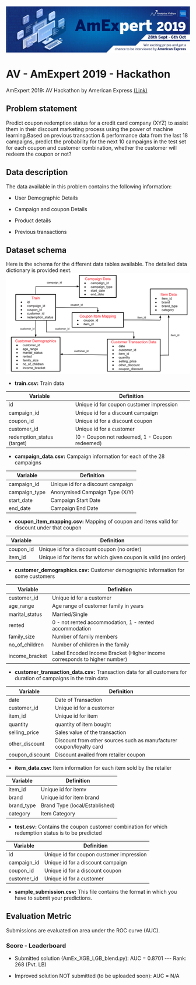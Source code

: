 ![](/images/AmEx_logo.png)


# AV - AmExpert 2019 - Hackathon


AmExpert 2019: AV Hackathon by American Express [(Link)](http://datahack.analyticsvidhya.com/contest/amexpert-2019-machine-learning-hackathon/)


## Problem statement


Predict coupon redemption status for a credit card company (XYZ) to assist them in their discount marketing process using the power of machine learning.Based on previous transaction & performance data from the last 18 campaigns, predict the probability for the next 10 campaigns in the test set for each coupon and customer combination, whether the customer will redeem the coupon or not?





## Data description


The data available in this problem contains the following information: 

* User Demographic Details

* Campaign and coupon Details

* Product details

* Previous transactions




## Dataset schema

Here is the schema for the different data tables available. The detailed data dictionary is provided next.
![](/images/amex19_fig1.png)




* __train.csv:__ Train data


Variable | Definition
-------- | ----------
id	| Unique id for coupon customer impression
campaign_id	| Unique id for a discount campaign
coupon_id	| Unique id for a discount coupon
customer_id	| Unique id for a customer
redemption_status	(target) | (0 - Coupon not redeemed, 1 - Coupon redeemed)




* __campaign_data.csv:__ Campaign information for each of the 28 campaigns


Variable | Definition
-------- | ----------
campaign_id	| Unique id for a discount campaign
campaign_type	| Anonymised Campaign Type (X/Y)
start_date	| Campaign Start Date
end_date	| Campaign End Date




* __coupon_item_mapping.csv:__ Mapping of coupon and items valid for discount under that coupon


Variable |	Definition
-------- | ----------
coupon_id	| Unique id for a discount coupon (no order)
item_id |	Unique id for items for which given coupon is valid (no order)




* __customer_demographics.csv:__ Customer demographic information for some customers


Variable	| Definition
-------- | ----------
customer_id	| Unique id for a customer
age_range	| Age range of customer family in years
marital_status	| Married/Single
rented	| 0 - not rented accommodation, 1 - rented accommodation
family_size	| Number of family members
no_of_children	| Number of children in the family
income_bracket	| Label Encoded Income Bracket (Higher income corresponds to higher number)



* __customer_transaction_data.csv:__ Transaction data for all customers for duration of campaigns in the train data


Variable |	Definition
-------- | ----------
date	| Date of Transaction
customer_id	| Unique id for a customer
item_id |	Unique id for item
quantity |	quantity of item bought
selling_price	| Sales value of the transaction
other_discount	| Discount from other sources such as manufacturer coupon/loyalty card
coupon_discount	| Discount availed from retailer coupon



* __item_data.csv:__ Item information for each item sold by the retailer


Variable	| Definition
-------- | ----------
item_id	| Unique id for itemv
brand |	Unique id for item brand
brand_type |	Brand Type (local/Established)
category |	Item Category



* __test.csv:__ Contains the coupon customer combination for which redemption status is to be predicted


Variable	| Definition
-------- | ----------
id |	Unique id for coupon customer impression
campaign_id	| Unique id for a discount campaign
coupon_id |	Unique id for a discount coupon
customer_id	| Unique id for a customer


* __sample_submission.csv:__ This file contains the format in which you have to submit your predictions.



## Evaluation Metric

Submissions are evaluated on area under the ROC curve (AUC). 


### Score - Leaderboard

* Submitted solution (AmEx_XGB_LGB_blend.py): AUC = 0.8701 --- Rank: 268 (Pvt. LB)

<!--  internal validation scheme AUC = 0.9213 -->

* Improved solution NOT submitted (to be uploaded soon): AUC = N/A

<!--  internal validation scheme AUC = 0.98 -->
